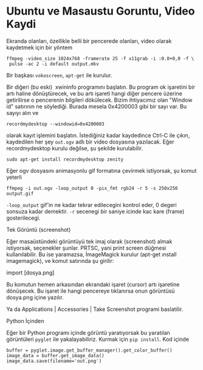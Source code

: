 # Ubuntu ve Masaustu Goruntu, Video Kaydi

Ekranda olanları, özellikle belli bir pencerede olanları, video olarak
kaydetmek için bir yöntem

```
ffmpeg -video_size 1024x768 -framerate 25 -f x11grab -i :0.0+0,0 -f \
 pulse -ac 2 -i default output.mkv
```

Bir başkası `vokoscreen`, `apt-get` ile kurulur.

Bir diğeri (bu eski)  xwininfo programını başlatın. Bu program ok
işaretini bir artı haline dönüştürecek, ve bu artı işareti hangi diğer
pencere üzerine getirilirse o pencerenin bilgileri dökülecek. Bizim
ihtiyacımız olan "Window id" satırının ne söylediği. Burada mesela
0x4200003 gibi bir sayı var. Bu sayıyı alın ve

```
recordmydesktop --windowid=0x4200003
```

olarak kayıt işlemini başlatın. İstediğiniz kadar kaydedince Ctrl-C
ile çıkın, kaydedilen her şey `out.ogv` adlı bir video dosyasına
yazılacak. Eğer recordmydesktop kurulu değilse, şu şekilde
kurulabilir.

```
sudo apt-get install recordmydesktop zenity
```

Eğer ogv dosyasını animasyonlu gif formatına çevirmek istiyorsak, şu
komut yeterli

```
ffmpeg -i out.ogv -loop_output 0 -pix_fmt rgb24 -r 5 -s 250x250 output.gif
```

`-loop_output` gif'in ne kadar tekrar edilecegini kontrol eder, 0
degeri sonsuza kadar demektir. `-r` secenegi bir saniye icinde kac kare
(frame) gosterilecegi.


Tek Görüntü (screenshot)

Eğer masaüstündeki görüntüyü tek imaj olarak (screenshot) almak
istiyorsak, seçenekler şunlar. PRTSC, yani print screen düğmesi
kullanılabilir. Bu ise yaramazsa, İmageMagick kurulur (apt-get ınstall
imagemagick), ve komut satırında şu girilir:

import [dosya.png]

Bu komutun hemen arkasından ekrandaki işaret (cursor) artı işaretine
dönüşecek. Bu işaret ile hangi pencereye tıklanırsa onun görüntüsü
dosya.png içine yazılır.

Ya da Applications | Accessories | Take Screenshot programi
baslatilir.

Python İçinden

Eğer bir Python programı içinde görüntü yaratıyorsak bu yaratılan
görüntüleri `pyglet` ile yakalayabiliriz. Kurmak için `pip
install`. Kod içinde

```
buffer = pyglet.image.get_buffer_manager().get_color_buffer()            
image_data = buffer.get_image_data()
image_data.save(filename='out.png')
```


